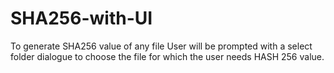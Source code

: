 # SHA256-with-UI
To generate SHA256 value of any file
User will be prompted with a select folder dialogue to choose the file for which the user needs HASH 256 value.
